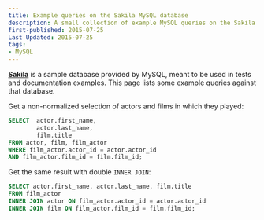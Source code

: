 ```yaml
---
title: Example queries on the Sakila MySQL database
description: A small collection of example MySQL queries on the Sakila database
first-published: 2015-07-25
Last Updated: 2015-07-25
tags:
- MySQL
---
```


<a href='http://dev.mysql.com/doc/sakila/en/index.html'><b>Sakila</b></a> is a 
sample database provided by MySQL, meant to be used in tests and documentation 
examples. This page lists some example queries against that database.


Get a non-normalized selection of actors and films in which they played:

```sql
SELECT  actor.first_name, 
        actor.last_name, 
        film.title 
FROM actor, film, film_actor 
WHERE film_actor.actor_id = actor.actor_id 
AND film_actor.film_id = film.film_id;
```

Get the same result with double `INNER JOIN`:

```sql
SELECT actor.first_name, actor.last_name, film.title 
FROM film_actor 
INNER JOIN actor ON film_actor.actor_id = actor.actor_id 
INNER JOIN film ON film_actor.film_id = film.film_id;
```
